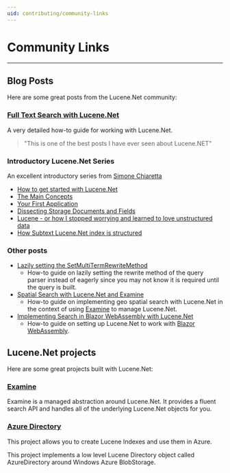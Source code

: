 ```yaml
---
uid: contributing/community-links
---
```

Community Links
===============

---------------

## Blog Posts

Here are some great posts from the Lucene.Net community:

### [Full Text Search with Lucene.Net](https://www.elbisch.ch/2019/05/31/full-text-search-for-database-entities-with-lucene-net/) 

A very detailed how-to guide for working with Lucene.Net. 

> "This is one of the best posts I have ever seen about Lucene.NET"


### Introductory Lucene.Net Series

An excellent introductory series from [Simone Chiaretta](http://codeclimber.net.nz/)

* [How to get started with Lucene.Net](http://codeclimber.net.nz/archive/2009/08/27/how-to-get-started-with-lucene.net.aspx)
* [The Main Concepts](http://codeclimber.net.nz/archive/2009/08/31/lucene.net-the-main-concepts.aspx)
* [Your First Application](http://codeclimber.net.nz/archive/2009/09/02/lucene.net-your-first-application.aspx)
* [Dissecting Storage Documents and Fields](http://codeclimber.net.nz/archive/2009/09/04/dissecting-lucene.net-storage-documents-and-fields.aspx)
* [Lucene - or how I stopped worrying and learned to love unstructured data](http://codeclimber.net.nz/archive/2009/09/08/lucene-or-how-i-stopped-worrying-and-learned-to.aspx)
* [How Subtext Lucene.Net index is structured](http://codeclimber.net.nz/archive/2009/09/10/how-subtext-lucene.net-index-is-structured.aspx)

### Other posts

* [Lazily setting the SetMultiTermRewriteMethod](https://shazwazza.com/post/how-to-set-rewrite-method-on-queries-lazily-in-lucene/)
  * How-to guide on lazily setting the rewrite method of the query parser instead of eagerly since you may not know it is required until the query is built.
* [Spatial Search with Lucene.Net and Examine](https://shazwazza.com/post/spatial-search-with-examine-and-lucene/)
  * How-to guide on implementing geo spatial search with Lucene.Net in the context of using [Examine](https://github.com/shazwazza/examine) to manage Lucene.Net.
* [Implementing Search in Blazor WebAssembly with Lucene.Net](https://www.aaron-powell.com/posts/2019-11-29-implementing-search-in-blazor-webassembly-with-lucenenet/)
  * How-to guide on setting up Lucene.Net to work with [Blazor WebAssembly](https://docs.microsoft.com/en-gb/aspnet/core/blazor/?view=aspnetcore-3.0&WT.mc_id=aaronpowell-blog-aapowell#blazor-webassembly).

## Lucene.Net projects

Here are some great projects built with Lucene.Net:

### [Examine](https://github.com/shazwazza/examine)

Examine is a managed abstraction around Lucene.Net. It provides a fluent search API and handles all of the underlying Lucene.Net objects for you. 

### [Azure Directory](https://github.com/azure-contrib/AzureDirectory)

This project allows you to create Lucene Indexes and use them in Azure.

This project implements a low level Lucene Directory object called AzureDirectory around Windows Azure BlobStorage.
